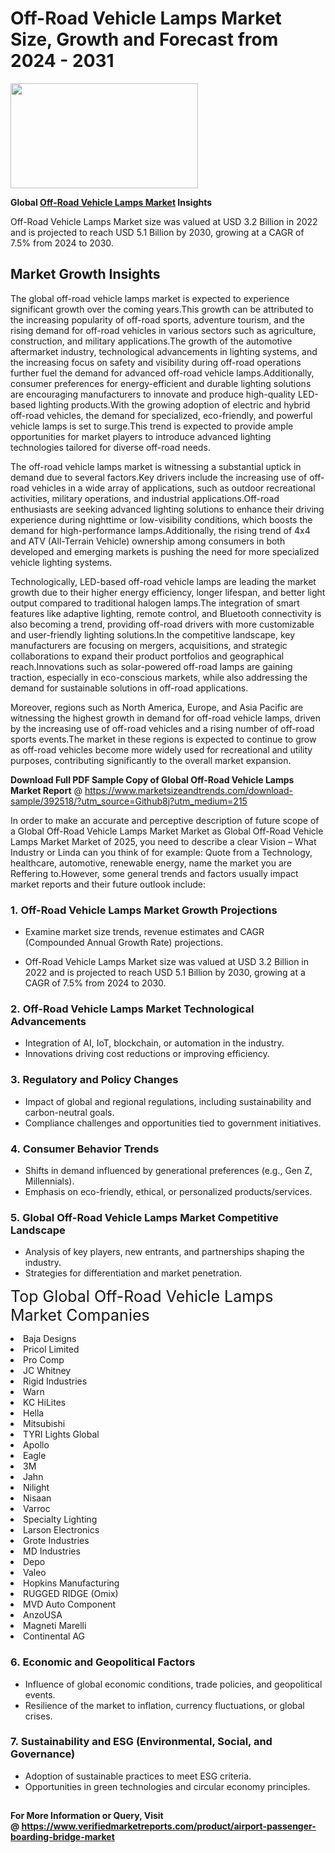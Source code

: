 <H1>Off-Road Vehicle Lamps Market Size, Growth and Forecast from 2024 - 2031</H1><img class="aligncenter size-medium wp-image-584254" src="https://thirdeyenews.in/wp-content/uploads/2024/09/Global-Market-Research-300x168.jpeg" alt="" width="300" height="168" /><p><strong>Global&nbsp;<a href="https://www.marketsizeandtrends.com/download-sample/392518/?utm_source=Github8j?utm_medium=215">Off-Road Vehicle Lamps Market</a> Insights</strong></p><p>Off-Road Vehicle Lamps Market size was valued at USD 3.2 Billion in 2022 and is projected to reach USD 5.1 Billion by 2030, growing at a CAGR of 7.5% from 2024 to 2030.</p><p><h2>Market Growth Insights</h2> <p>The global off-road vehicle lamps market is expected to experience significant growth over the coming years.This growth can be attributed to the increasing popularity of off-road sports, adventure tourism, and the rising demand for off-road vehicles in various sectors such as agriculture, construction, and military applications.The growth of the automotive aftermarket industry, technological advancements in lighting systems, and the increasing focus on safety and visibility during off-road operations further fuel the demand for advanced off-road vehicle lamps.Additionally, consumer preferences for energy-efficient and durable lighting solutions are encouraging manufacturers to innovate and produce high-quality LED-based lighting products.With the growing adoption of electric and hybrid off-road vehicles, the demand for specialized, eco-friendly, and powerful vehicle lamps is set to surge.This trend is expected to provide ample opportunities for market players to introduce advanced lighting technologies tailored for diverse off-road needs.</p> <p>The off-road vehicle lamps market is witnessing a substantial uptick in demand due to several factors.Key drivers include the increasing use of off-road vehicles in a wide array of applications, such as outdoor recreational activities, military operations, and industrial applications.Off-road enthusiasts are seeking advanced lighting solutions to enhance their driving experience during nighttime or low-visibility conditions, which boosts the demand for high-performance lamps.Additionally, the rising trend of 4x4 and ATV (All-Terrain Vehicle) ownership among consumers in both developed and emerging markets is pushing the need for more specialized vehicle lighting systems.</p> <p>Technologically, LED-based off-road vehicle lamps are leading the market growth due to their higher energy efficiency, longer lifespan, and better light output compared to traditional halogen lamps.The integration of smart features like adaptive lighting, remote control, and Bluetooth connectivity is also becoming a trend, providing off-road drivers with more customizable and user-friendly lighting solutions.In the competitive landscape, key manufacturers are focusing on mergers, acquisitions, and strategic collaborations to expand their product portfolios and geographical reach.Innovations such as solar-powered off-road lamps are gaining traction, especially in eco-conscious markets, while also addressing the demand for sustainable solutions in off-road applications.</p> <p>Moreover, regions such as North America, Europe, and Asia Pacific are witnessing the highest growth in demand for off-road vehicle lamps, driven by the increasing use of off-road vehicles and a rising number of off-road sports events.The market in these regions is expected to continue to grow as off-road vehicles become more widely used for recreational and utility purposes, contributing significantly to the overall market expansion.</p> <p><span class=""><strong>Download Full PDF Sample Copy of Global Off-Road Vehicle Lamps Market Report</strong> @ <a href="https://www.marketsizeandtrends.com/download-sample/392518/?utm_source=Github8j?utm_medium=215" target="_blank">https://www.marketsizeandtrends.com/download-sample/392518/?utm_source=Github8j?utm_medium=215</a></span></p><p>In order to make an accurate and perceptive description of future scope of a Global&nbsp;Off-Road Vehicle Lamps Market Market as Global&nbsp;Off-Road Vehicle Lamps Market Market of 2025, you need to describe a clear Vision &ndash; What Industry or Linda can you think of for example: Quote from a Technology, healthcare, automotive, renewable energy, name the market you are Reffering to.However, some general trends and factors usually impact market reports and their future outlook include:</p><h3>1.&nbsp;<strong>Off-Road Vehicle Lamps Market Growth Projections</strong></h3><ul><li>Examine market size trends, revenue estimates and CAGR (Compounded Annual Growth Rate) projections.</li><li><p>Off-Road Vehicle Lamps Market size was valued at USD 3.2 Billion in 2022 and is projected to reach USD 5.1 Billion by 2030, growing at a CAGR of 7.5% from 2024 to 2030.</p></li></ul><h3>2.&nbsp;<strong>Off-Road Vehicle Lamps Market Technological Advancements</strong></h3><ul><li>Integration of AI, IoT, blockchain, or automation in the industry.</li><li>Innovations driving cost reductions or improving efficiency.</li></ul><h3>3.&nbsp;<strong>Regulatory and Policy Changes</strong></h3><ul><li>Impact of global and regional regulations, including sustainability and carbon-neutral goals.</li><li>Compliance challenges and opportunities tied to government initiatives.</li></ul><h3>4.&nbsp;<strong>Consumer Behavior Trends</strong></h3><ul><li>Shifts in demand influenced by generational preferences (e.g., Gen Z, Millennials).</li><li>Emphasis on eco-friendly, ethical, or personalized products/services.</li></ul><h3>5.&nbsp;<strong>Global Off-Road Vehicle Lamps Market Competitive Landscape</strong></h3><ul><li>Analysis of key players, new entrants, and partnerships shaping the industry.</li><li>Strategies for differentiation and market penetration.</li></ul><p data-pm-slice="1 1 []"><span style="color: inherit; font-family: inherit; font-size: 25px;">Top Global Off-Road Vehicle Lamps Market Companies</span></p><div class="" data-test-id=""><p><li>Baja Designs</li><li> Pricol Limited</li><li> Pro Comp</li><li> JC Whitney</li><li> Rigid Industries</li><li> Warn</li><li> KC HiLites</li><li> Hella</li><li> Mitsubishi</li><li> TYRI Lights Global</li><li> Apollo</li><li> Eagle</li><li> 3M</li><li> Jahn</li><li> Nilight</li><li> Nisaan</li><li> Varroc</li><li> Specialty Lighting</li><li> Larson Electronics</li><li> Grote Industries</li><li> MD Industries</li><li> Depo</li><li> Valeo</li><li> Hopkins Manufacturing</li><li> RUGGED RIDGE (Omix)</li><li> MVD Auto Component</li><li> AnzoUSA</li><li> Magneti Marelli</li><li> Continental AG</li></p></div><h3>6.&nbsp;<strong>Economic and Geopolitical Factors</strong></h3><ul><li>Influence of global economic conditions, trade policies, and geopolitical events.</li><li>Resilience of the market to inflation, currency fluctuations, or global crises.</li></ul><h3>7.&nbsp;<strong>Sustainability and ESG (Environmental, Social, and Governance)</strong></h3><ul><li>Adoption of sustainable practices to meet ESG criteria.</li><li>Opportunities in green technologies and circular economy principles.</li></ul><h2><strong style="font-size: 14px;">For More Information or Query, Visit @&nbsp;</strong><a style="background-color: #ffffff; font-size: 14px;" href="https://www.marketsizeandtrends.com/report/off-road-vehicle-lamps-market/" target="_blank">https://www.verifiedmarketreports.com/product/airport-passenger-boarding-bridge-market</a></h2>